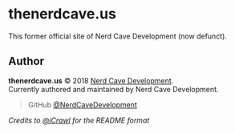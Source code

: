 # thenerdcave.us
This former official site of Nerd Cave Development (now defunct).

## Author
**thenerdcave.us** © 2018 [Nerd Cave Development](https://thenerdcave.us).  
Currently authored and maintained by Nerd Cave Development.

> GitHub [@NerdCaveDevelopment](https://github.com/nerdcavedevelopment)

*Credits to [@iCrawl](https://github.com/iCrawl) for the README format*
